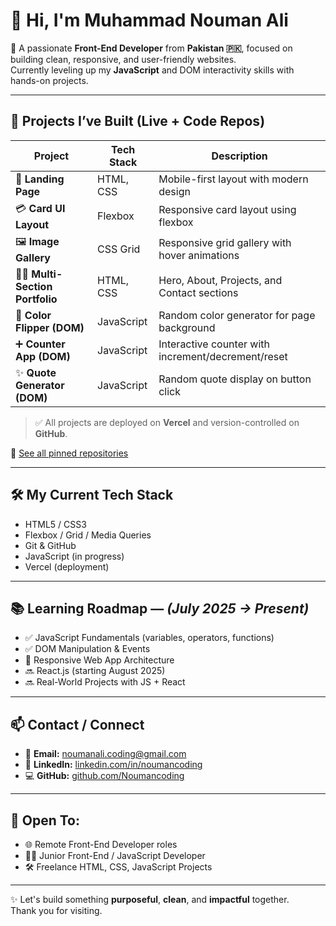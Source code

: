 # 👋 Hi, I'm Muhammad Nouman Ali

🎯 A passionate **Front-End Developer** from **Pakistan 🇵🇰**, focused on building clean, responsive, and user-friendly websites.  
Currently leveling up my **JavaScript** and DOM interactivity skills with hands-on projects.

---

## 🚀 Projects I’ve Built (Live + Code Repos)

| Project | Tech Stack | Description |
|--------|------------|-------------|
| 🎯 **Landing Page** | HTML, CSS | Mobile-first layout with modern design |
| 💳 **Card UI Layout** | Flexbox | Responsive card layout using flexbox |
| 🖼️ **Image Gallery** | CSS Grid | Responsive grid gallery with hover animations |
| 🧑‍💻 **Multi-Section Portfolio** | HTML, CSS | Hero, About, Projects, and Contact sections |
| 🎨 **Color Flipper (DOM)** | JavaScript | Random color generator for page background |
| ➕ **Counter App (DOM)** | JavaScript | Interactive counter with increment/decrement/reset |
| ✨ **Quote Generator (DOM)** | JavaScript | Random quote display on button click |

> ✅ All projects are deployed on **Vercel** and version-controlled on **GitHub**.

📌 [See all pinned repositories](https://github.com/Noumancoding)

---

## 🛠️ My Current Tech Stack

- HTML5 / CSS3  
- Flexbox / Grid / Media Queries  
- Git & GitHub  
- JavaScript (in progress)  
- Vercel (deployment)

---

## 📚 Learning Roadmap — *(July 2025 → Present)*

- ✅ JavaScript Fundamentals (variables, operators, functions)  
- ✅ DOM Manipulation & Events  
- 🚧 Responsive Web App Architecture  
- 🔜 React.js (starting August 2025)  
- 🔜 Real-World Projects with JS + React

---

## 📫 Contact / Connect

- 📧 **Email:** [noumanali.coding@gmail.com](mailto:noumanali.coding@gmail.com)  
- 🔗 **LinkedIn:** [linkedin.com/in/noumancoding](https://linkedin.com/in/noumancoding)  
- 💻 **GitHub:** [github.com/Noumancoding](https://github.com/Noumancoding)

---

## 💼 Open To:

- 🌐 Remote Front-End Developer roles  
- 👨‍💻 Junior Front-End / JavaScript Developer  
- 🛠️ Freelance HTML, CSS, JavaScript Projects

---

✨ Let's build something **purposeful**, **clean**, and **impactful** together.  
Thank you for visiting.  
